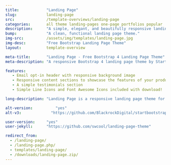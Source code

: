 ```yaml
---
title:            "Landing Page"
slug:             landing-page
src:              /template-overviews/landing-page
categories:       all theme landing-pages one-page portfolios popular
description:      "A simple, elegant, and beautifully responsive landing page theme for Bootstrap 4 websites."
bump:             "A clean, functional landing page theme."
img-src:          /assets/img/templates/landing-page.jpg
img-desc:         "Free Bootstrap Landing Page Theme"
layout:           template-overview

meta-title:       "Landing Page - Free Bootstrap 4 Landing Page Theme"
meta-description: "A responsive Bootstrap 4 landing page theme by Start Bootstrap. All Start Bootstrap templates are free to download and open source."

features:
   - Email opt-in header with responsive background image
   - Responsive content sections to showcase the features of your product or service
   - A simple testimonials section
   - Simple Line Icons and Font Awesome Icons included with download!

long-description: "Landing Page is a responsive landing page theme for Bootstrap 4."

alt-version:		  "yes"
alt-v3:		        "https://github.com/BlackrockDigital/startbootstrap-landing-page/archive/v3.3.7.zip"

user-version:     "yes"
user-jekyll:      "https://github.com/swcool/landing-page-theme"

redirect_from:
  - /landing-page/
  - /landing-page.php/
  - templates/landing-page/
  - /downloads/landing-page.zip/
---
```

